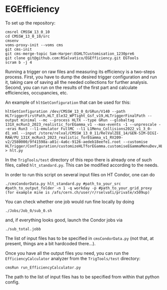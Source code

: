 # EGEfficiency

To set up the repository:
```
cmsrel CMSSW_13_0_10
cd CMSSW_13_0_10/src
cmsenv
voms-proxy-init --voms cms
git cms-init
git cms-merge-topic Sam-Harper:EGHLTCustomisation_1230pre6
git clone git@github.com:RSalvatico/EGEfficiency.git EGTools
scram b -j 4
```

Running a trigger on raw files and measuring its efficiency is a two-steps process. First, you have to dump the desired trigger configuration and run it, taking care of saving all the needed collections for further analysis. Second, you can run on the results of the first part and calculate efficiencies, occupancies, etc.

An example of `hltGetConfiguration` that can be used for this:
```
hltGetConfiguration /dev/CMSSW_13_0_0/GRun/V140 --path HLTriggerFirstPath,HLT_Ele32_WPTight_Gsf_v19,HLTriggerFinalPath --output minimal --mc --process HLTX --type GRun --globaltag 131X_mcRun3_2023_realistic_forEGamma_v1 --max-events -1 --unprescale --eras Run3 --l1-emulator FullMC --l1 L1Menu_Collisions2022_v1_3_0-d1_xml --input /store/relval/CMSSW_13_0_11/RelValZEE_14/GEN-SIM-DIGI-RAW/PU_131X_mcRun3_2023_realistic_forEGamma_v1_RV209-v2/2580000/9f41598a-a01c-4a6c-9126-aedeb18eefe1.root --customise HLTrigger/Configuration/customizeHLTforEGamma.customiseEGammaMenuDev,HLTrigger/Configuration/customizeHLTforEGamma.customiseEGammaInputContent > hlt.py
```

In the `TrigTools/test` directory of this repo there is already one of such files, called `hlt_standard.py`. This can be modified according to the needs.

In order to run this script on several input files on HT Condor, one can do
```
./cmsCondorData.py hlt_standard.py #path_to_your_src #path_to_output_folder -n 1 -q workday -p #path_to_your_grid_proxy (for example mine is /afs/cern.ch/user/r/rselvati/private/x509up)
``` 
You can check whether one job would run fine locally by doing
```
./Jobs/Job_0/sub_0.sh
```
and, if everything looks good, launch the Condor jobs via
```
./sub_total.jobb
```
The list of input files has to be specified in `cmsCondorData.py` (not that, at present, things are a bit hardcoded there...).

Once you have all the output files you need, you can run the `EfficiencyCalculator` analyzer from the `TrigTools/test` directory:
```
cmsRun run_EfficiencyCalculator.py
```
The path to the list of input files has to be specified from within that python config.